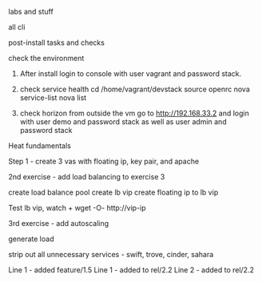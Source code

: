 labs and stuff

all cli

post-install tasks and checks

check the environment

1. After install login to console with user vagrant and password stack.
2. check service health
	cd /home/vagrant/devstack
	source openrc
	nova service-list
	nova list

3. check horizon
	from outside the vm go to http://192.168.33.2 and login with user demo and password stack as well as user admin and password stack

Heat fundamentals

Step 1 - create 3 vas with floating ip, key pair, and apache

2nd exercise - add load balancing to exercise 3

create load balance pool
create lb vip
create floating ip to lb vip

Test lb vip, watch + wget -O- http://vip-ip

3rd exercise - add autoscaling 

generate load

strip out all unnecessary services - swift, trove, cinder, sahara

Line 1 - added feature/1.5
Line 1 - added to rel/2.2
Line 2 - added to rel/2.2
